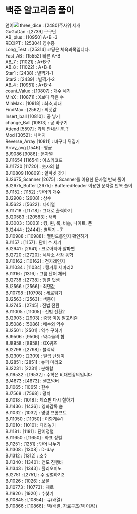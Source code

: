 <h1>백준 알고리즘 풀이</h1>
언어<img src="https://img.shields.io/badge/Java-FFCA28?style=flat-square&logo=Java&logoColor=white"/>
three_dice : [2480]주사위 세개 <br>
GuGuDan : [2739] 구구단<br>
AB_plus : [10950] A+B -3 <br>
RECIPT : [25304] 영수증 <br>
Long_Test : [25314] 코딩은 체육과목입니다. <br>
Fast_AB : [15552] 빠른 A+B <br>
AB_7 : [11021] : A+B-7 <br>
AB_8 : [11022] : A+B-8 <br>
Star1 : [2438] : 별찍기-1 <br>
Star2 : [2439] : 별찍기-2 <br>
AB_4 : [10951] : A+B-4 <br>
count_Value : [10807] : 개수 세기 <br>
MinX : [10871] : X보다 작은 수 <br>
MinMax : [10818] : 최소,최대 <br>
FindMax : [2562] : 최댓값 <br>
Insert_ball [10810] : 공 넣기<br>
change_Ball [10813] : 공 바꾸기 <br>
Attend [5597] : 과제 안내신 분..? <br>
Mod [3052] : 나머지 <br>
Reverse_Array [10811] : 바구니 뒤집기 <br>
Array_avg [1546] : 평균 <br>
BJ9086 [9086] : 문자열 <br>
BJ11654 [11654] : 아스키코드 <br>
BJ11720 [11720] : 숫자의 합 <br>
BJ10809 [10809] : 알파벳 찾기 <br>
BJ2675_Scanner [2675] : Scanner를 이용한 문자열 반복 풀이 <br>
BJ2675_Buffer [2675] : BufferedReader 이용한 문자열 반복 풀이 <br>
BJ1152 : [1152] : 단어의 개수 <br>
BJ2908 : [2908] : 상수 <br>
BJ5622 : [5622] : 다이얼 <br>
BJ11718 : [11718] : 그대로 출력하기 <br>
BJ20583 : [20583] : 새싹 <br>
BJ3003 : [3003] : 킹, 퀸, 룩, 비숍, 나이트, 폰<br>
BJ2444 : [2444] : 별찍기 - 7 <br>
BJ10988 : [10988] : 팰린드롬인지 확인하기 <br>
BJ1157 : [1157] : 단어 수 세기 <br>
BJ2941 : [2941] : 크로아티아 알파벳 <br>
BJ2720 : [2720] : 세탁소 사장 동혁 <br>
BJ10162 : [10162] : 전자레인지<br>
BJ11034 : [11034] : 캥거루 세마리2 <br>
BJ1316 : [1316] : 그룹 단어 체커 <br>
BJ2738 : [2738] : 행렬 덧셈 <br>
BJ2566 : [2566] : 최댓값 <br>
BJ10798 : [10798] : 세로읽기 <br>
BJ2563 : [2563] : 색종이 <br>
BJ2745 : [2745] : 진법 전환 <br>
BJ11005 : [11005] : 진법 전환2 <br>
BJ2903 : [2903] : 중앙 이동 알고리즘 <br>
BJ5086 : [5086] : 배수와 약수 <br>
BJ2501 : [2501] : 약수 구하기 <br>
BJ9506 : [9506] : 약수들의 합 <br>
BJ8958 : [8958] : OX퀴즈 <br>
BJ2798 : [2798] : 블랙잭 <br>
BJ2309 : [2309] : 일곱 난쟁이 <br>
BJ2851 : [2851] : 슈퍼 마리오 <br>
BJ2231 : [2231] : 분해합 <br>
BJ19532 : [19532] : 수학은 비대면강의입니다 <br>
BJ4673 : [4673] : 셀프넘버 <br>
BJ1065 : [1065] : 한수 <br>
BJ7568 : [7568] : 덩치 <br>
BJ1018 : [1018] : 체스판 다시 칠하기 <br>
BJ1436 : [1436] : 영화감독 숌 <br>
BJ1032 : [1032] : 명령 프롬프트<br>
BJ11050 : [11050] : 이항계수1 <br>
BJ1010 : [1010] : 다리놓기 <br>
BJ1181 : [1181] : 단어정렬 <br>
BJ11650 : [11650] : 좌표 정렬 <br>
BJ1251 : [1251] :  단어 나누기<br>
BJ1308 : [1308] :  D-day<br>
BJ1312 : [1312] :  소수<br>
BJ1340 : [1340] :  연도 진행바<br>
BJ1343 : [1343] :  폴리오미노<br>
BJ2751 : [2751] :  수 정렬하기2<br>
BJ1026 : [1026] :  보물<br>
BJ10773 : [10773] :  제로<br>
BJ1920 : [1920] :  수찾기<br>
BJ10845 : [10854] : 큐(배열)<br>
BJ10866 : [10866] : 덱(배열, 자료구조(덱 이용))<br>
